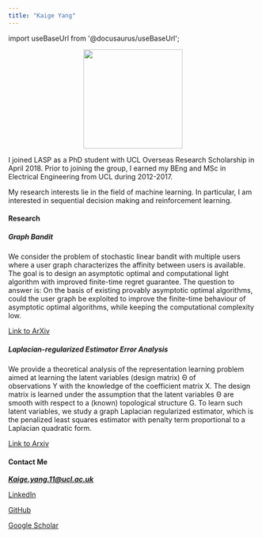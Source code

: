 ```yaml
---
title: "Kaige Yang"
---
```


import useBaseUrl from '@docusaurus/useBaseUrl';

<p align="center"><img src={useBaseUrl('/img/team/kaige.jpg')} width="200"/></p>

I joined LASP as a PhD student with UCL Overseas Research Scholarship in April 2018. Prior to joining the group, I earned my BEng and MSc in Electrical Engineering from UCL during 2012-2017.

My research interests lie in the field of machine learning. In particular, I am interested in sequential decision making and reinforcement learning.

#### Research

##### Graph Bandit

We consider the problem of stochastic linear bandit with multiple users where a user graph characterizes the affinity between users is available. The goal is to design an asymptotic optimal and computational light algorithm with improved finite-time regret guarantee. The question to answer is: On the basis of existing provably asymptotic optimal algorithms, could the user graph be exploited to improve the finite-time behaviour of asymptotic optimal algorithms, while keeping the computational complexity low.

[Link to ArXiv](https://arxiv.org/abs/1907.05632)

##### Laplacian-regularized Estimator Error Analysis

We provide a theoretical analysis of the representation learning problem aimed at learning the latent variables (design matrix) Θ of observations Y with the knowledge of the coefficient matrix X. The design matrix is learned under the assumption that the latent variables Θ are smooth with respect to a (known) topological structure G. To learn such latent variables, we study a graph Laplacian regularized estimator, which is the penalized least squares estimator with penalty term proportional to a Laplacian quadratic form.

[Link to Arxiv](https://arxiv.org/abs/1902.03720)

#### Contact Me

_**Kaige.yang.11@ucl.ac.uk**_

[LinkedIn](https://www.linkedin.com/in/kaige-yang-81370865/)

[GitHub](https://github.com/yang0110)

[Google Scholar](https://scholar.google.co.uk/citations?user=F-TGa1sAAAAJ&hl=en)
